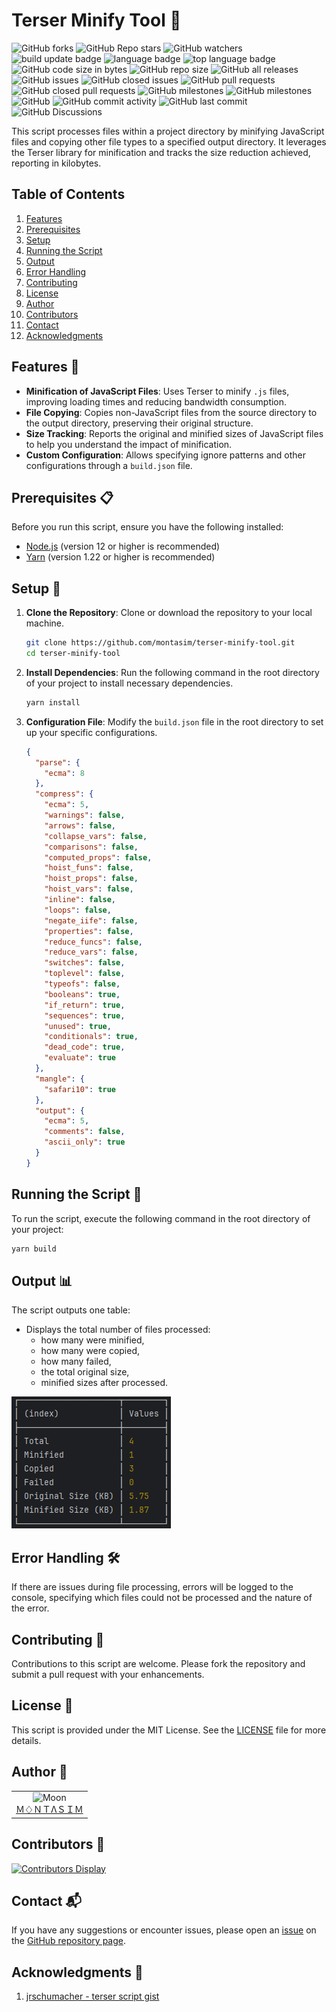 # Terser Minify Tool 🚀

<!-- repository summary badges start -->
<div>
    <img alt="GitHub forks" src="https://img.shields.io/github/forks/montasim/terser-minify-tool?style=social">
    <img alt="GitHub Repo stars" src="https://img.shields.io/github/stars/montasim/terser-minify-tool?style=social">
    <img alt="GitHub watchers" src="https://img.shields.io/github/watchers/montasim/terser-minify-tool?style=social">
    <img alt="build update badge" src="https://img.shields.io/github/actions/workflow/terser-minify-tool/montasim/montasim/update-readme.yml"/>
    <img alt="language badge" src="https://img.shields.io/github/languages/count/montasim/terser-minify-tool"/>
    <img alt="top language badge" src="https://img.shields.io/github/languages/top/montasim/terser-minify-tool">
    <img alt="GitHub code size in bytes" src="https://img.shields.io/github/languages/code-size/montasim/terser-minify-tool">
    <img alt="GitHub repo size" src="https://img.shields.io/github/repo-size/montasim/terser-minify-tool">
    <img alt="GitHub all releases" src="https://img.shields.io/github/downloads/montasim/terser-minify-tool/total">
    <img alt="GitHub issues" src="https://img.shields.io/github/issues-raw/montasim/terser-minify-tool">
    <img alt="GitHub closed issues" src="https://img.shields.io/github/issues-closed-raw/montasim/terser-minify-tool">
    <img alt="GitHub pull requests" src="https://img.shields.io/github/issues-pr-raw/montasim/terser-minify-tool">
    <img alt="GitHub closed pull requests" src="https://img.shields.io/github/issues-pr-closed-raw/montasim/terser-minify-tool">
    <img alt="GitHub milestones" src="https://img.shields.io/github/milestones/open/montasim/terser-minify-tool">
    <img alt="GitHub milestones" src="https://img.shields.io/github/milestones/closed/montasim/terser-minify-tool">
    <img alt="GitHub" src="https://img.shields.io/github/license/montasim/terser-minify-tool">
    <img alt="GitHub commit activity" src="https://img.shields.io/github/commit-activity/w/montasim/terser-minify-tool">
    <img alt="GitHub last commit" src="https://img.shields.io/github/last-commit/montasim/terser-minify-tool">
    <img alt="GitHub Discussions" src="https://img.shields.io/github/discussions/montasim/terser-minify-tool">
</div>
<!-- repository summary badges end -->

This script processes files within a project directory by minifying JavaScript files and copying other file types to a specified output directory. It leverages the Terser library for minification and tracks the size reduction achieved, reporting in kilobytes.

## Table of Contents
1. [Features](#features-)
2. [Prerequisites](#prerequisites-)
3. [Setup](#setup-)
4. [Running the Script](#running-the-script-)
5. [Output](#output-)
6. [Error Handling](#error-handling-)
7. [Contributing](#contributing-)
8. [License](#license-)
9. [Author](#author-)
10. [Contributors](#contributors-)
11. [Contact](#contact-)
12. [Acknowledgments](#acknowledgments-)

## Features 🌟

- **Minification of JavaScript Files**: Uses Terser to minify `.js` files, improving loading times and reducing bandwidth consumption.
- **File Copying**: Copies non-JavaScript files from the source directory to the output directory, preserving their original structure.
- **Size Tracking**: Reports the original and minified sizes of JavaScript files to help you understand the impact of minification.
- **Custom Configuration**: Allows specifying ignore patterns and other configurations through a `build.json` file.

## Prerequisites 📋

Before you run this script, ensure you have the following installed:
- [Node.js](https://nodejs.org/en/download/) (version 12 or higher is recommended)
- [Yarn](https://yarnpkg.com/) (version 1.22 or higher is recommended)

## Setup 🔧

1. **Clone the Repository**: Clone or download the repository to your local machine.
    ```bash
    git clone https://github.com/montasim/terser-minify-tool.git
    cd terser-minify-tool
    ```

2. **Install Dependencies**: Run the following command in the root directory of your project to install necessary dependencies.
    ```bash
    yarn install
    ```

3. **Configuration File**: Modify the `build.json` file in the root directory to set up your specific configurations.
    ```json
    {
      "parse": {
        "ecma": 8
      },
      "compress": {
        "ecma": 5,
        "warnings": false,
        "arrows": false,
        "collapse_vars": false,
        "comparisons": false,
        "computed_props": false,
        "hoist_funs": false,
        "hoist_props": false,
        "hoist_vars": false,
        "inline": false,
        "loops": false,
        "negate_iife": false,
        "properties": false,
        "reduce_funcs": false,
        "reduce_vars": false,
        "switches": false,
        "toplevel": false,
        "typeofs": false,
        "booleans": true,
        "if_return": true,
        "sequences": true,
        "unused": true,
        "conditionals": true,
        "dead_code": true,
        "evaluate": true
      },
      "mangle": {
        "safari10": true
      },
      "output": {
        "ecma": 5,
        "comments": false,
        "ascii_only": true
      }
    }
    ```

## Running the Script 🏃

To run the script, execute the following command in the root directory of your project:
```bash
yarn build
```

## Output 📊

The script outputs one table:

- Displays the total number of files processed:
   - how many were minified,
   - how many were copied,
   - how many failed,
   - the total original size,
   - minified sizes after processed.

![output](./output.png)

## Error Handling 🛠️

If there are issues during file processing, errors will be logged to the console, specifying which files could not be processed and the nature of the error.

## Contributing 🤝

Contributions to this script are welcome. Please fork the repository and submit a pull request with your enhancements.

## License 📝

This script is provided under the MIT License. See the [LICENSE](LICENSE) file for more details.

## Author 📖

<table>
  <tr>
    <td align="center">
        <img src="https://avatars.githubusercontent.com/u/95298623?v=4" width="100px" alt="Moon">
        <a href="https://github.com/montasim">
          <br>
            Ｍ♢ＮＴΛＳＩＭ
          </br>
        </a>
    </td>
  </tr>
</table>

## Contributors 👥

[![Contributors Display](https://badges.pufler.dev/contributors/montasim/terser-minify-tool?size=50&padding=5&perRow=10&bots=true)](https://badges.pufler.dev)

## Contact 📬

If you have any suggestions or encounter issues, please open an [issue](https://github.com/montasim/terser-minify-tool/issues) on the [GitHub repository page](https://github.com/montasim/terser-minify-tool).

## Acknowledgments 🙏

1. [jrschumacher - terser script gist](https://gist.github.com/jrschumacher/943929c81e59a75b59f2eb849addcbf7)
